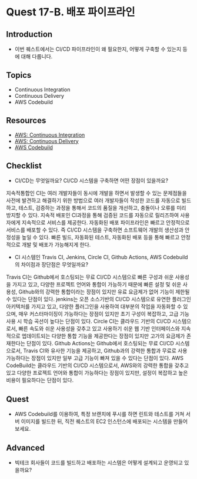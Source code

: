 # Quest 17-B. 배포 파이프라인

## Introduction

- 이번 퀘스트에서는 CI/CD 파이프라인이 왜 필요한지, 어떻게 구축할 수 있는지 등에 대해 다룹니다.

## Topics

- Continuous Integration
- Continuous Delivery
- AWS Codebuild

## Resources

- [AWS: Continuous Integration](https://aws.amazon.com/ko/devops/continuous-integration/)
- [AWS: Continuous Delivery](https://aws.amazon.com/ko/devops/continuous-delivery/)
- [AWS Codebuild](https://aws.amazon.com/ko/codebuild/getting-started/)

## Checklist

- CI/CD는 무엇일까요? CI/CD 시스템을 구축하면 어떤 장점이 있을까요?

지속적통합인 CI는 여러 개발자들이 동시에 개발을 하면서 발생할 수 있는 문제점들을 사전에 발견하고 해결하기 위한 방법으로 여러 개발자들이 작성한 코드를 자동으로 빌드하고, 테스트, 검증하는 과정을 통해서 코드의 품질을 개선하고, 충돌이나 오류를 미리 방지할 수 있다. 지속적 배포인 CI과정을 통해 검증된 코드를 자동으로 릴리즈하여 사용자에게 지속적으로 서비스를 제공한다. 자동화된 배포 파이프라인은 빠르고 안정적으로 서비스를 배포할 수 있다. 즉 CI/CD 시스템을 구축하면 소프트웨어 개발의 생산성과 안정성을 높일 수 있다. 빠른 빌드, 자동화된 테스트, 자동화된 배포 등을 통해 빠르고 안정적으로 개발 및 배포가 가능해지게 한다.

- CI 시스템인 Travis CI, Jenkins, Circle CI, Github Actions, AWS Codebuild 의 차이점과 장단점은 무엇일까요?

Travis CI는 Github에서 호스팅되는 무료 CI/CD 시스템으로 빠른 구성과 쉬운 사용성을 가지고 있고, 다양한 프로젝트 언어와 통합이 가능하기 때문에 빠른 설정 및 쉬운 사용성, Github와의 강력한 통합이라는 장점이 있지만 유료 요금제가 없어 기능이 제한될 수 있다는 단점이 있다. jenkins는 오픈 소스기반의 CI/CD 시스템으로 유연한 플러그인 아키텍처를 가지고 있고, 다양한 플러그인을 사용하여 대부분의 작업을 자동화할 수 있으며, 매우 커스터마이징이 가능하다는 장점이 있지만 초기 구성이 복잡하고, 고급 기능 사용 시 학습 곡선이 높다는 단점이 있다. Circle CI는 클라우드 기반의 CI/CD 시스템으로서, 빠른 속도와 쉬운 사용성을 갖추고 있고 사용하기 쉬운 웹 기반 인터페이스와 지속적으로 엡데이트되는 다양한 통합 기능을 제공한다는 장점이 있지만 고가의 요금제가 존재한다는 단점이 있다. Github Actions는 Github에서 호스팅되는 무료 CI/CD 시스템으로서, Travis CI와 유사한 기능을 제공하고, Github과의 강력한 통합과 무료로 사용가능하다는 장점이 있지만 일부 고급 기능이 빠져 있을 수 있다는 단점이 있다. AWS CodeBuild는 클라우드 기반의 CI/CD 시스템으로서, AWS와의 강력한 통합을 갖추고 있고 다양한 프로젝트 언어와 통합이 가능하다는 장점이 있지만, 설정이 복잡하고 높은 비용이 필요하다는 단점이 있다.

## Quest

- AWS Codebuild를 이용하여, 특정 브랜치에 푸시를 하면 린트와 테스트를 거쳐 서버 이미지를 빌드한 뒤, 직전 퀘스트의 EC2 인스턴스에 배포되는 시스템을 만들어 보세요.

## Advanced

- 빅테크 회사들이 코드를 빌드하고 배포하는 시스템은 어떻게 설계되고 운영되고 있을까요?
